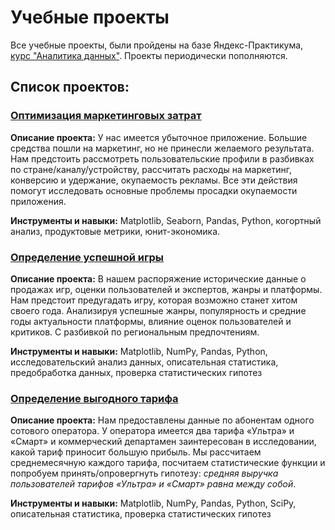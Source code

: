 # Учебные проекты

Все учебные проекты, были пройдены на базе Яндекс-Практикума, [курс "Аналитика данных"](https://practicum.yandex.ru/data-analyst/). Проекты периодически пополняются.

## Список проектов:

### [Оптимизация маркетинговых затрат](https://github.com/Belken806/educational-projects/tree/main/Оптимизация%20маркетинговых%20затрат) 
**Описание проекта:**
У нас имеется убыточное приложение. Большие средства пошли на маркетинг, но не принесли желаемого результата. Нам предстоить рассмотреть пользовательские профили в разбивках по стране/каналу/устройству, рассчитать расходы на маркетинг, конверсию и удержание, окупаемость рекламы.  Все эти действия помогут исследовать основные проблемы просадки окупаемости приложения. 

**Инструменты и навыки:** 
Matplotlib, Seaborn, Pandas, Python, когортный анализ, продуктовые метрики, юнит-экономика.

### [Определение успешной игры](https://github.com/Belken806/educational-projects/tree/main/Определение%20успешной%20игры) 
**Описание проекта:**
В нашем распоряжение исторические данные о продажах игр, оценки пользователей и экспертов, жанры и платформы. Нам предстоит предугадать игру, которая возможно станет хитом своего года. Анализируя успешные жанры, популярность и средние годы актуальности платформы, влияние оценок пользователей и критиков. С разбивкой по региональным предпочтениям.

**Инструменты и навыки:**
Matplotlib, NumPy, Pandas, Python, исследовательский анализ данных, описательная статистика, предобработка данных, проверка статистических гипотез

### [Определение выгодного тарифа](https://github.com/Belken806/educational-projects/tree/main/Определение%20выгодного%20тарифа) 
**Описание проекта:**
Нам предоставлены данные по абонентам одного сотового оператора. У оператора имеется два тарифа «Ультра» и «Смарт» и коммерческий департамен заинтересован в исследовании, какой тариф приносит большую прибыль. Мы рассчитаем среднемесячную каждого тарифа, посчитаем статистические функции и попробуем принять/опровергнуть гипотезу: *средняя выручка пользователей тарифов «Ультра» и «Смарт» равна между собой*. 

**Инструменты и навыки:**
Matplotlib, NumPy, Pandas, Python, SciPy, описательная статистика,  проверка статистических гипотез
